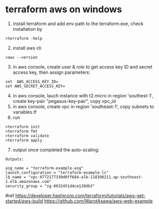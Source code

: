 # terraform aws on windows
1. install terraform and add env path to the terraform.exe, check installation by
```
>terraform -help
```
2. install aws cli 
```
>aws --version
```
3. in aws console, create user & role  to get access key ID and secret access key, then assign parameters:
```
set  AWS_ACCESS_KEY_ID=
set AWS_SECRET_ACCESS_KEY=
```
4. in aws console, lauch instance with t2.micro in region 'southest-1', create key-pair "pegasus-key-pair", copy vpc_id
5. in aws console, create vpc in region 'southeast-1', copy subnets to variables.tf
6. run
```
>terraform init
>terraform fmt
>terraform validate
>terraform apply
```
7. output once completed the auto-scaling:
```
Outputs:

asg_name = "terraform-example-asg"
launch_configuration = "terraform-example-lc"
lb_name = "vpc-0772177330d0ff684-alb-118396211.ap-southeast-1.elb.amazonaws.com"
security_group = "sg-0832451d4ce120db3"
```

#ref
https://developer.hashicorp.com/terraform/tutorials/aws-get-started/aws-build
https://github.com/WarotAsawa/aws-web-example
